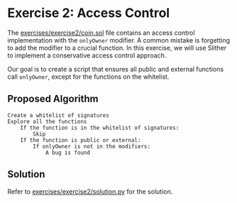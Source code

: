 # Exercise 2: Access Control

The [exercises/exercise2/coin.sol](https://github.com/crytic/building-secure-contracts/tree/master/program-analysis/slither/exercises/exercise2/coin.sol) file contains an access control implementation with the `onlyOwner` modifier. A common mistake is forgetting to add the modifier to a crucial function. In this exercise, we will use Slither to implement a conservative access control approach.

Our goal is to create a script that ensures all public and external functions call `onlyOwner`, except for the functions on the whitelist.

## Proposed Algorithm

```
Create a whitelist of signatures
Explore all the functions
    If the function is in the whitelist of signatures:
        Skip
    If the function is public or external:
        If onlyOwner is not in the modifiers:
            A bug is found
```

## Solution

Refer to [exercises/exercise2/solution.py](https://github.com/crytic/building-secure-contracts/tree/master/program-analysis/slither/exercises/exercise2/solution.py) for the solution.
